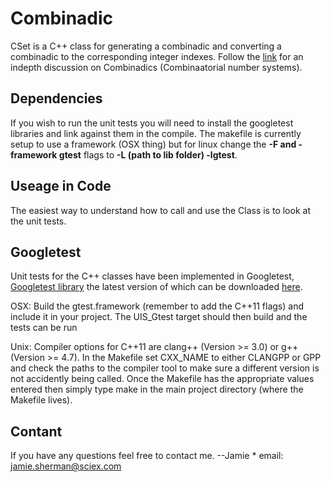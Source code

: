 Combinadic
==========

CSet is a C++ class for generating a combinadic and converting a combinadic to the corresponding 
integer indexes. Follow the [link](https://en.wikipedia.org/wiki/Combinatorial_number_system) 
for an indepth discussion on Combinadics (Combinaatorial number systems).

Dependencies
------------

If you wish to run the unit tests you will need to install the googletest libraries and link 
against them in the compile. The makefile is currently setup to use a framework (OSX thing)
but for linux change the **-F and -framework gtest** flags to **-L (path to lib folder) -lgtest**.

Useage in Code
--------------

The easiest way to understand how to call and use the Class is to look at the unit tests.

Googletest
----------

Unit tests for the C++ classes have been implemented in Googletest, 
 [Googletest library](http://code.google.com/p/googletest/) the latest
version of which can be downloaded
[here](http://code.google.com/p/googletest/downloads/list).

OSX:
Build the gtest.framework (remember to add the C++11 flags) and include it in your project.
The UIS_Gtest target should then build and the tests can be run

Unix:
Compiler options for C++11 are clang++ (Version >= 3.0) or g++ (Version >= 4.7).
In the Makefile set CXX_NAME to either CLANGPP or GPP and check the paths to the 
compiler tool to make sure a different version is not accidently being called.
Once the Makefile has the appropriate values entered then simply type make in the 
main project directory (where the Makefile lives).

Contant
-------

If you have any questions feel free to contact me. --Jamie
	* email: jamie.sherman@sciex.com


